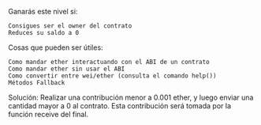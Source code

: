 Ganarás este nivel si:

    Consigues ser el owner del contrato
    Reduces su saldo a 0

  Cosas que pueden ser útiles:

    Como mandar ether interactuando con el ABI de un contrato
    Como mandar ether sin usar el ABI
    Como convertir entre wei/ether (consulta el comando help())
    Métodos Fallback


Solución: Realizar una contribución menor a 0.001 ether, y luego enviar una cantidad mayor a 0 al contrato. Esta contribución será tomada por la función receive del final.